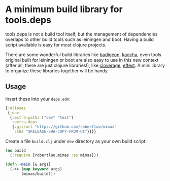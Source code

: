 # A minimum build library for tools.deps

tools.deps is not a build tool itself, but the management of dependencies overlaps to other build tools such as leiningen and boot. Having a build script available is easy for most clojure projects.

There are some wonderful build libraries like [badigeon](https://github.com/EwenG/badigeon/tree/master/src/badigeon), [kaocha](https://github.com/lambdaisland/kaocha), even tools original built for leiningen or boot are also easy to use in this new context (after all, there are just clojure libraries!), like [cloverage](https://github.com/cloverage/cloverage), [eftest](https://github.com/weavejester/eftest). A mini library to organize these libraries together will be handy.

## Usage

Insert these into your `deps.edn`:

```clojure
{:aliases
 {:dev
  {:extra-paths ["dev" "test"]
   :extra-deps
   {:git/url "https://github.com/robertluo/mimas"
    :sha "$RELEASE-SHA-COPY-FROM-UI"}}}}
```

Create a file `build.clj` under `dev` directory as your own build script:

```clojure
(ns build
  (:require [robertluo.mimas :as mimas]))

(defn -main [& args]
  (->> (map keyword args)
       (mimas/build)))
```
